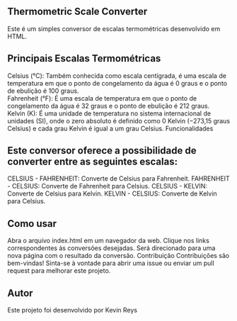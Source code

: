 ## Thermometric Scale Converter
Este é um simples conversor de escalas termométricas desenvolvido em HTML.

## Principais Escalas Termométricas
Celsius (°C): Também conhecida como escala centígrada, é uma escala de temperatura em que o ponto de congelamento da água é 0 graus e o ponto de ebulição é 100 graus.
<br>
Fahrenheit (°F): É uma escala de temperatura em que o ponto de congelamento da água é 32 graus e o ponto de ebulição é 212 graus.
<br>
Kelvin (K): É uma unidade de temperatura no sistema internacional de unidades (SI), onde o zero absoluto é definido como 0 Kelvin (−273,15 graus Celsius) e cada grau Kelvin é igual a um grau Celsius.
Funcionalidades

## Este conversor oferece a possibilidade de converter entre as seguintes escalas:
CELSIUS - FAHRENHEIT: Converte de Celsius para Fahrenheit.
FAHRENHEIT - CELSIUS: Converte de Fahrenheit para Celsius.
CELSIUS - KELVIN: Converte de Celsius para Kelvin.
KELVIN - CELSIUS: Converte de Kelvin para Celsius.

## Como usar
Abra o arquivo index.html em um navegador da web.
Clique nos links correspondentes às conversões desejadas.
Será direcionado para uma nova página com o resultado da conversão.
Contribuição
Contribuições são bem-vindas! Sinta-se à vontade para abrir uma issue ou enviar um pull request para melhorar este projeto.

## Autor
Este projeto foi desenvolvido por Kevin Reys
